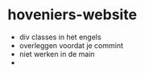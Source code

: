 # hoveniers-website
- div classes in het engels
- overleggen voordat je commint
- niet werken in de main
- 
